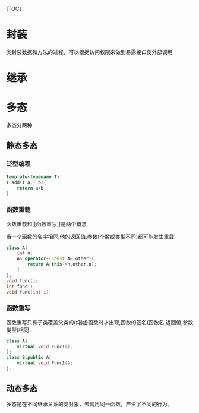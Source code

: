 [TOC]

# 封装

类封装数据和方法的过程，可以根据访问权限来做到暴露接口使外部调用



# 继承







# 多态

多态分两种

## 静态多态

### 泛型编程



```cpp
template<typename T>
T add(T a,T b){
    return a+b;
}
```



### 函数重载

函数重载和[[函数重写]]是两个概念

当一个函数的名字相同,他的返回值,参数(个数或类型不同)都可能发生重载

```cpp
class A{
    int n;
    A& operator+(const A& other){
        return A(this->n,other.n);
    }
};
void func();
int func();
void func(int i);
```



### 函数重写

函数重写只有子类覆盖父类的(纯)虚函数时才出现,函数的签名(函数名,返回值,参数类型)相同

```cpp
class A{
    virtual void Func1();
};
class B:public A{
    virtual void Func1();
};
```





## 动态多态

多态是在不同继承关系的类对象，去调用同一函数，产生了不同的行为。